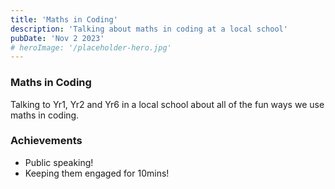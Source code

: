 ```yaml
---
title: 'Maths in Coding'
description: 'Talking about maths in coding at a local school'
pubDate: 'Nov 2 2023'
# heroImage: '/placeholder-hero.jpg'
---
```


### Maths in Coding

Talking to Yr1, Yr2 and Yr6 in a local school about all of the fun ways we use maths in coding.

### Achievements

- Public speaking!
- Keeping them engaged for 10mins!

